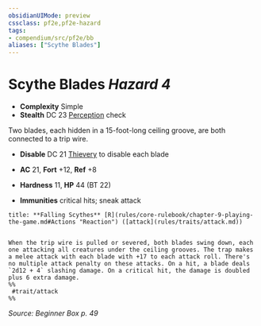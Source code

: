 ```yaml
---
obsidianUIMode: preview
cssclass: pf2e,pf2e-hazard
tags:
- compendium/src/pf2e/bb
aliases: ["Scythe Blades"]
---
```

# Scythe Blades *Hazard 4*  

- **Complexity** Simple
- **Stealth** DC 23 [Perception](skills.md#Perception) check  

Two blades, each hidden in a 15-foot-long ceiling groove, are both connected to a trip wire.

- **Disable** DC 21 [Thievery](skills.md#Thievery) to disable each blade  

- **AC** 21, **Fort** +12, **Ref** +8
- **Hardness** 11, **HP** 44 (BT 22)
- **Immunities** critical hits; sneak attack

```ad-embed-ability
title: **Falling Scythes** [R](rules/core-rulebook/chapter-9-playing-the-game.md#Actions "Reaction") ([attack](rules/traits/attack.md))


When the trip wire is pulled or severed, both blades swing down, each one attacking all creatures under the ceiling grooves. The trap makes a melee attack with each blade with +17 to each attack roll. There's no multiple attack penalty on these attacks. On a hit, a blade deals `2d12 + 4` slashing damage. On a critical hit, the damage is doubled plus 6 extra damage.  
%%
 #trait/attack 
%%
```

*Source: Beginner Box p. 49*